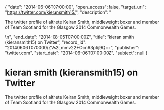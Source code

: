 {
  "date": "2014-06-06T07:00:00", 
  "open_access": false, 
  "target_url": "https://twitter.com/kieransmith15/", 
  "description": "<p>The twitter profile of althete Keiran Smith, middleweight boxer and member of Team Scotland for the Glasgow 2014 Commonwealth Games.</p>\n", 
  "end_date": "2014-08-05T07:00:00Z", 
  "title": "kieran smith (kieransmith15) on Twitter", 
  "record_id": "20140606T070000/ZVs2Lmmv22+Ocn63ptij9Q==", 
  "publisher": "twitter.com", 
  "start_date": "2014-06-06T07:00:00Z", 
  "subject": null
}

# kieran smith (kieransmith15) on Twitter

<p>The twitter profile of althete Keiran Smith, middleweight boxer and member of Team Scotland for the Glasgow 2014 Commonwealth Games.</p>
